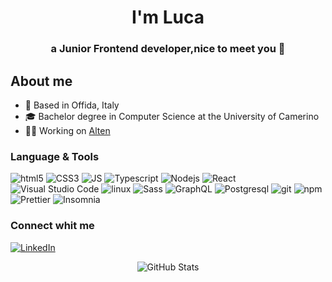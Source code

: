 <h1 align="center"> I'm Luca </h1>
<h3 align="center">a  Junior Frontend developer,nice to meet you 🤙</h3>

<h2>About me</h2>
<ul>
    <li>🏡 Based in Offida, Italy</li>
    <li>🎓 Bachelor degree in Computer Science at the University of Camerino</li>
    <li>👨‍💻 Working on <a href="https://www.alten.it/">Alten</a></li>
</ul>
<h3>Language & Tools </h3>
<p>
    <img alt="html5" src="https://img.shields.io/badge/-HTML5-E34F26?style=flat-square&logo=html5&logoColor=white" />
    <img alt="CSS3" src="https://img.shields.io/badge/-CSS3-264DE4?style=flat-square&logo=Css3&logoColor=white" />
    <img alt="JS" src="https://img.shields.io/badge/-Javascript-F7E018?style=flat-square&logo=Javascript&logoColor=white" />
    <img alt="Typescript" src="https://img.shields.io/badge/-Typescript-2F74C0?style=flat-square&logo=typescript&logoColor=white" />
    <img alt="Nodejs" src="https://img.shields.io/badge/-Nodejs-43853d?style=flat-square&logo=Node.js&logoColor=white" />
    <img alt="React" src="https://img.shields.io/badge/-React-45b8d8?style=flat-square&logo=react&logoColor=white" />
    <img alt="Visual Studio Code" src="https://img.shields.io/badge/Visual%20Studio%20Code-0078d7.svg?style=flat-square&logo=visual-studio-code&logoColor=white"/> 
    <img alt="linux" src="https://img.shields.io/badge/Linux-FCC624?style=flat-square&logo=linux&logoColor=black"/> 
    <img alt="Sass" src="https://img.shields.io/badge/-Sass-CC6699?style=flat-square&logo=sass&logoColor=white" />
    <img alt="GraphQL" src="https://img.shields.io/badge/-GraphQL-E10098?style=flat-square&logo=graphql&logoColor=white" />
    <img alt="Postgresql" src="https://img.shields.io/badge/-Postgresql-316192?style=flat-square&logo=postgresql&logoColor=white" />
    <img alt="git" src="https://img.shields.io/badge/-Git-F05032?style=flat-square&logo=git&logoColor=white" />
    <img alt="npm" src="https://img.shields.io/badge/-NPM-CB3837?style=flat-square&logo=npm&logoColor=white" />
    <img alt="Prettier" src="https://img.shields.io/badge/-Prettier-F7B93E?style=flat-square&logo=prettier&logoColor=white" />
    <img alt="Insomnia" src="https://img.shields.io/badge/-Insomnia-5849BE?style=flat-square&logo=insomnia&logoColor=white" />
  </p>

<h3>Connect whit me</h3>
  <a href="https://www.linkedin.com/in/luca-brandimarti-371244b6/" target="_blank"><img alt="LinkedIn" src="https://img.shields.io/badge/linkedin-%230077B5.svg?&style=for-the-badge&logo=linkedin&logoColor=white" /></a>
  
<p align="center"><img src="https://github-readme-stats.vercel.app/api?username=spottus&show_icons=true&theme=dracula" alt="GitHub Stats"></p>

  

